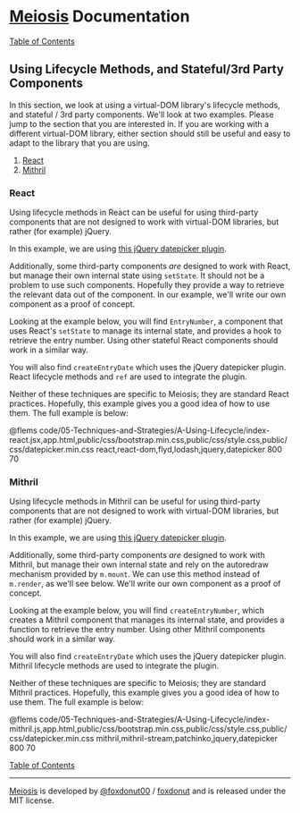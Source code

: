 # [Meiosis](http://meiosis.js.org) Documentation

[Table of Contents](toc.html)

## Using Lifecycle Methods, and Stateful/3rd Party Components

In this section, we look at using a virtual-DOM library's lifecycle methods, and stateful /
3rd party components. We'll look at two examples. Please jump to the section that you are
interested in. If you are working with a different virtual-DOM library, either section should
still be useful and easy to adapt to the library that you are using.

1. [React](#lifecycle_react)
1. [Mithril](#lifecycle_mithril)

<a name="lifecycle_react"></a>
### React

Using lifecycle methods in React can be useful for using third-party components that are not
designed to work with virtual-DOM libraries, but rather (for example) jQuery.

In this example, we are using
[this jQuery datepicker plugin](https://fengyuanchen.github.io/datepicker/).

Additionally, some third-party components _are_ designed to work with React, but manage their own
internal state using `setState`. It should not be a problem to use such components. Hopefully they
provide a way to retrieve the relevant data out of the component. In our example, we'll write our
own component as a proof of concept.

Looking at the example below, you will find `EntryNumber`, a component that uses React's `setState`
to manage its internal state, and provides a hook to retrieve the entry number. Using other stateful
React components should work in a similar way.

You will also find `createEntryDate` which uses the jQuery datepicker plugin. React lifecycle
methods and `ref` are used to integrate the plugin.

Neither of these techniques are specific to Meiosis; they are standard React practices. Hopefully,
this example gives you a good idea of how to use them. The full example is below:

@flems code/05-Techniques-and-Strategies/A-Using-Lifecycle/index-react.jsx,app.html,public/css/bootstrap.min.css,public/css/style.css,public/css/datepicker.min.css react,react-dom,flyd,lodash,jquery,datepicker 800 70

<a name="lifecycle_mithril"></a>
### Mithril

Using lifecycle methods in Mithril can be useful for using third-party components that are not
designed to work with virtual-DOM libraries, but rather (for example) jQuery.

In this example, we are using
[this jQuery datepicker plugin](https://fengyuanchen.github.io/datepicker/).

Additionally, some third-party components _are_ designed to work with Mithril, but manage their own
internal state and rely on the autoredraw mechanism provided by `m.mount`. We can use this method
instead of `m.render`, as we'll see below. We'll write our own component as a proof of concept.

Looking at the example below, you will find `createEntryNumber`, which creates a Mithril component
that manages its internal state, and provides a function to retrieve the entry number. Using other
Mithril components should work in a similar way.

You will also find `createEntryDate` which uses the jQuery datepicker plugin. Mithril lifecycle
methods are used to integrate the plugin.

Neither of these techniques are specific to Meiosis; they are standard Mithril practices.
Hopefully, this example gives you a good idea of how to use them. The full example is below:

@flems code/05-Techniques-and-Strategies/A-Using-Lifecycle/index-mithril.js,app.html,public/css/bootstrap.min.css,public/css/style.css,public/css/datepicker.min.css mithril,mithril-stream,patchinko,jquery,datepicker 800 70

[Table of Contents](toc.html)

-----

[Meiosis](http://meiosis.js.org) is developed by [@foxdonut00](http://twitter.com/foxdonut00) / [foxdonut](https://github.com/foxdonut) and is released under the MIT license.
